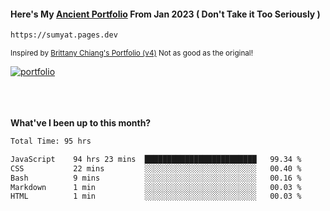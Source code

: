 #### Here's My [Ancient Portfolio](https://sumyat.pages.dev) From Jan 2023 ( Don't Take it Too Seriously ) 
````bash
https://sumyat.pages.dev 
````

<sub>Inspired by [Brittany Chiang's Portfolio (v4)](https://v4.brittanychiang.com/) Not as good as the original!</sub>


<a href='https://sumyat.pages.dev/'>
    <img src='https://github.com/sumyat-aung/sumyat-aung/assets/108873224/c9b4f2be-c585-4dd3-84e1-692c3854a6d8' alt='portfolio' align='center' />
</a>


<br />
<br />


<br />
<br />

**What've I been up to this month?**

<!--START_SECTION:waka-->

```txt
Total Time: 95 hrs

JavaScript    94 hrs 23 mins  █████████████████████████   99.34 %
CSS           22 mins         ░░░░░░░░░░░░░░░░░░░░░░░░░   00.40 %
Bash          9 mins          ░░░░░░░░░░░░░░░░░░░░░░░░░   00.16 %
Markdown      1 min           ░░░░░░░░░░░░░░░░░░░░░░░░░   00.03 %
HTML          1 min           ░░░░░░░░░░░░░░░░░░░░░░░░░   00.03 %
```

<!--END_SECTION:waka-->




